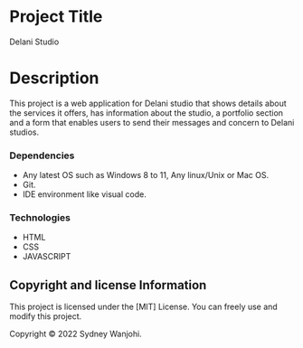 # Project Title

Delani Studio

# Description

This project is a web application for Delani studio that shows details about the services it offers, has information about the studio, a portfolio section and a form that enables users to send their messages and concern to Delani studios.

### Dependencies

- Any latest OS such as Windows 8 to 11, Any linux/Unix or Mac OS.
- Git.
- IDE environment like visual code.

### Technologies

- HTML
- CSS
- JAVASCRIPT


## Copyright and license Information

This project is licensed under the [MIT] License. You can freely use and modify this project.

Copyright © 2022 Sydney Wanjohi.

